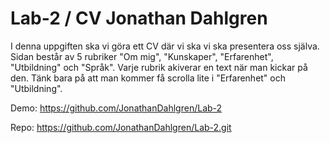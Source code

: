 # Lab-2 / CV Jonathan Dahlgren

I denna uppgiften ska vi göra ett CV där vi ska vi ska presentera oss själva.
Sidan består av 5 rubriker "Om mig", "Kunskaper", "Erfarenhet", "Utbildning" och "Språk".
Varje rubrik akiverar en text när man kickar på den.
Tänk bara på att man kommer få scrolla lite i "Erfarenhet" och "Utbildning".

Demo: https://github.com/JonathanDahlgren/Lab-2


Repo: https://github.com/JonathanDahlgren/Lab-2.git
